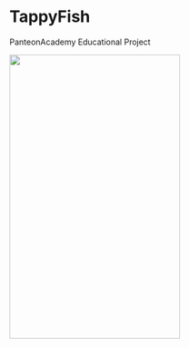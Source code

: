 # TappyFish
 PanteonAcademy Educational Project

<img src="https://github.com/ksarica/TappyFish/assets/46609011/332aac75-c73c-4d6f-9e03-0dccd98066f5" width="300" height="500">


